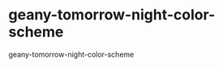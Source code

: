 geany-tomorrow-night-color-scheme
=================================

geany-tomorrow-night-color-scheme
